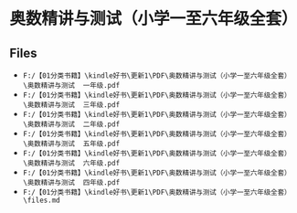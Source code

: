 # 奥数精讲与测试（小学一至六年级全套）

## Files

- `F:/【01分类书籍】\kindle好书\更新1\PDF\奥数精讲与测试（小学一至六年级全套）\奥数精讲与测试  一年级.pdf`
- `F:/【01分类书籍】\kindle好书\更新1\PDF\奥数精讲与测试（小学一至六年级全套）\奥数精讲与测试  三年级.pdf`
- `F:/【01分类书籍】\kindle好书\更新1\PDF\奥数精讲与测试（小学一至六年级全套）\奥数精讲与测试  二年级.pdf`
- `F:/【01分类书籍】\kindle好书\更新1\PDF\奥数精讲与测试（小学一至六年级全套）\奥数精讲与测试  五年级.pdf`
- `F:/【01分类书籍】\kindle好书\更新1\PDF\奥数精讲与测试（小学一至六年级全套）\奥数精讲与测试  六年级.pdf`
- `F:/【01分类书籍】\kindle好书\更新1\PDF\奥数精讲与测试（小学一至六年级全套）\奥数精讲与测试  四年级.pdf`
- `F:/【01分类书籍】\kindle好书\更新1\PDF\奥数精讲与测试（小学一至六年级全套）\files.md`
